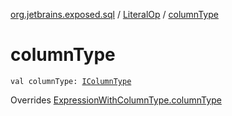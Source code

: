 [org.jetbrains.exposed.sql](../index.md) / [LiteralOp](index.md) / [columnType](.)

# columnType

`val columnType: `[`IColumnType`](../-i-column-type/index.md)

Overrides [ExpressionWithColumnType.columnType](../-expression-with-column-type/column-type.md)

